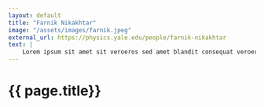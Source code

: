 ```yaml
---
layout: default
title: "Farnik Nikakhtar"
image: "/assets/images/farnik.jpeg"
external_url: https://physics.yale.edu/people/farnik-nikakhtar
text: |
    Lorem ipsum sit amet sit veroeros sed amet blandit consequat veroeros lorem blandit adipiscing et feugiat phasellus tempus dolore ipsum lorem dolore.
---
```



<h1> {{ page.title}} </h1>

